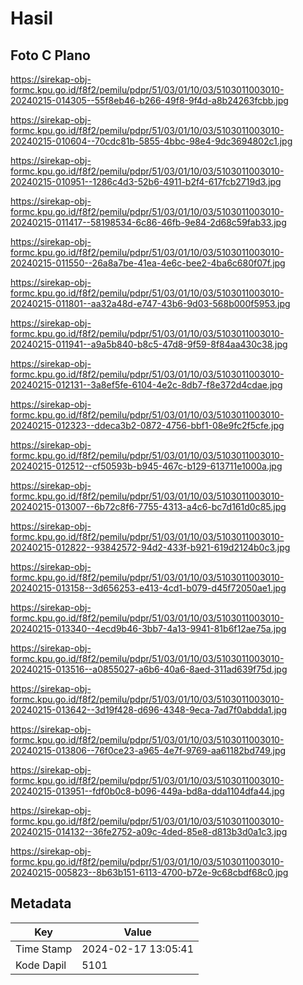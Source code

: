 # Hasil

## Foto C Plano

https://sirekap-obj-formc.kpu.go.id/f8f2/pemilu/pdpr/51/03/01/10/03/5103011003010-20240215-014305--55f8eb46-b266-49f8-9f4d-a8b24263fcbb.jpg

https://sirekap-obj-formc.kpu.go.id/f8f2/pemilu/pdpr/51/03/01/10/03/5103011003010-20240215-010604--70cdc81b-5855-4bbc-98e4-9dc3694802c1.jpg

https://sirekap-obj-formc.kpu.go.id/f8f2/pemilu/pdpr/51/03/01/10/03/5103011003010-20240215-010951--1286c4d3-52b6-4911-b2f4-617fcb2719d3.jpg

https://sirekap-obj-formc.kpu.go.id/f8f2/pemilu/pdpr/51/03/01/10/03/5103011003010-20240215-011417--58198534-6c86-46fb-9e84-2d68c59fab33.jpg

https://sirekap-obj-formc.kpu.go.id/f8f2/pemilu/pdpr/51/03/01/10/03/5103011003010-20240215-011550--26a8a7be-41ea-4e6c-bee2-4ba6c680f07f.jpg

https://sirekap-obj-formc.kpu.go.id/f8f2/pemilu/pdpr/51/03/01/10/03/5103011003010-20240215-011801--aa32a48d-e747-43b6-9d03-568b000f5953.jpg

https://sirekap-obj-formc.kpu.go.id/f8f2/pemilu/pdpr/51/03/01/10/03/5103011003010-20240215-011941--a9a5b840-b8c5-47d8-9f59-8f84aa430c38.jpg

https://sirekap-obj-formc.kpu.go.id/f8f2/pemilu/pdpr/51/03/01/10/03/5103011003010-20240215-012131--3a8ef5fe-6104-4e2c-8db7-f8e372d4cdae.jpg

https://sirekap-obj-formc.kpu.go.id/f8f2/pemilu/pdpr/51/03/01/10/03/5103011003010-20240215-012323--ddeca3b2-0872-4756-bbf1-08e9fc2f5cfe.jpg

https://sirekap-obj-formc.kpu.go.id/f8f2/pemilu/pdpr/51/03/01/10/03/5103011003010-20240215-012512--cf50593b-b945-467c-b129-613711e1000a.jpg

https://sirekap-obj-formc.kpu.go.id/f8f2/pemilu/pdpr/51/03/01/10/03/5103011003010-20240215-013007--6b72c8f6-7755-4313-a4c6-bc7d161d0c85.jpg

https://sirekap-obj-formc.kpu.go.id/f8f2/pemilu/pdpr/51/03/01/10/03/5103011003010-20240215-012822--93842572-94d2-433f-b921-619d2124b0c3.jpg

https://sirekap-obj-formc.kpu.go.id/f8f2/pemilu/pdpr/51/03/01/10/03/5103011003010-20240215-013158--3d656253-e413-4cd1-b079-d45f72050ae1.jpg

https://sirekap-obj-formc.kpu.go.id/f8f2/pemilu/pdpr/51/03/01/10/03/5103011003010-20240215-013340--4ecd9b46-3bb7-4a13-9941-81b6f12ae75a.jpg

https://sirekap-obj-formc.kpu.go.id/f8f2/pemilu/pdpr/51/03/01/10/03/5103011003010-20240215-013516--a0855027-a6b6-40a6-8aed-311ad639f75d.jpg

https://sirekap-obj-formc.kpu.go.id/f8f2/pemilu/pdpr/51/03/01/10/03/5103011003010-20240215-013642--3d19f428-d696-4348-9eca-7ad7f0abdda1.jpg

https://sirekap-obj-formc.kpu.go.id/f8f2/pemilu/pdpr/51/03/01/10/03/5103011003010-20240215-013806--76f0ce23-a965-4e7f-9769-aa61182bd749.jpg

https://sirekap-obj-formc.kpu.go.id/f8f2/pemilu/pdpr/51/03/01/10/03/5103011003010-20240215-013951--fdf0b0c8-b096-449a-bd8a-dda1104dfa44.jpg

https://sirekap-obj-formc.kpu.go.id/f8f2/pemilu/pdpr/51/03/01/10/03/5103011003010-20240215-014132--36fe2752-a09c-4ded-85e8-d813b3d0a1c3.jpg

https://sirekap-obj-formc.kpu.go.id/f8f2/pemilu/pdpr/51/03/01/10/03/5103011003010-20240215-005823--8b63b151-6113-4700-b72e-9c68cbdf68c0.jpg


## Metadata

| Key        | Value               |
| ---------- | ------------------- |
| Time Stamp | 2024-02-17 13:05:41 |
| Kode Dapil | 5101                |



